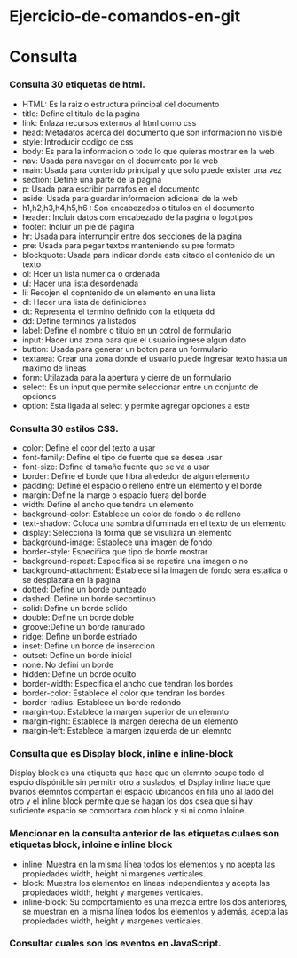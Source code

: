 # Ejercicio-de-comandos-en-git
# Consulta




### Consulta 30 etiquetas de html.
 
 - HTML:   Es la raiz o estructura principal del documento
- title:  Define el titulo de la pagina  
- link:  Enlaza recursos externos al html como css
- head: Metadatos acerca del documento que son informacion no visible  
- style: Introducir codigo de css
- body: Es para la informacion o todo lo que quieras mostrar en la web
- nav: Usada para navegar en el documento por la web
- main: Usada para contenido principal y que solo puede exister una vez
- section: Define una parte de la pagina
- p: Usada para escribir parrafos en el documento
- aside: Usada para guardar informacion adicional de la web
- h1,h2,h3,h4,h5,h6 : Son encabezados o titulos en el documento
- header: Incluir datos com encabezado de la pagina o logotipos 
- footer: Incluir un pie de pagina
- hr: Usada para interrumpir entre dos secciones de la pagina 
- pre: Usada para pegar textos manteniendo su pre formato
- blockquote: Usada para indicar donde esta citado el contenido de un texto
- ol: Hcer un lista numerica o ordenada
- ul: Hacer una lista desordenada
- li: Recojen el copntenido de un elemento en una lista 
- dl: Hacer una lista de definiciones 
- dt: Representa el termino definido con la etiqueta dd
- dd: Define terminos ya listados 
- label: Define el nombre o titulo en un cotrol de formulario
- input: Hacer una zona para que el usuario ingrese algun dato 
- button: Usada para generar un boton para un formulario
- textarea: Crear una zona donde el usuario puede ingresar texto hasta un maximo de lineas
- form: Utilazada para la apertura y cierre de un formulario 
- select: Es un input que permite seleccionar entre un conjunto de opciones  
- option: Esta ligada al select y permite agregar opciones a este 




### Consulta 30 estilos CSS.

-  color: Define el coor del texto a usar  
-  font-family: Define el tipo de fuente que se desea usar 
-  font-size: Define el tamaño fuente que se va a usar 
-  border: Define el borde que hbra alrededor de algun elemento 
-  padding: Define el espacio o relleno entre un elemento y el borde
-  margin: Define la marge o espacio fuera del borde 
-  width: Define el ancho que tendra un elemento
-  background-color: Establece un color de fondo o de relleno
-  text-shadow: Coloca una sombra difuminada en el texto de un elemento
-  display: Selecciona la forma que se visulizra un elemento
-  background-image: Establece una imagen de fondo
-  border-style: Especifica que tipo de borde mostrar 
-  background-repeat: Especifica si se repetira una imagen o no
-  background-attachment: Establece si la imagen de fondo sera estatica o se desplazara en la pagina 
-  dotted: Define un borde punteado
-  dashed: Define un borde secontinuo
-  solid: Define un borde solido
-  double: Define un borde doble
-  groove:Define un borde ranurado 
-  ridge: Define un borde estriado
-  inset: Define un borde de inserccion 
-  outset: Define un borde inicial
-  none: No defini un borde 
-  hidden: Define un borde oculto
-  border-width: Especifica el ancho que tendran los bordes
-  border-color: Establece el color que tendran los bordes 
-  border-radius: Establece un borde redondo 
-  margin-top: Establece la margen superior de un elemnto
-  margin-right: Establece la margen derecha de un elemento
-  margin-left: Establece la margen izquierda de un elemnto
     
     
     
     
### Consulta que es Display block, inline e inline-block

Display block es una etiqueta que hace que un elemnto ocupe todo el espcio dispónible sin permitir otro a suslados, el Dsplay inline hace que bvarios elemntos compartan el espacio ubicandos en fila uno al lado del otro y el inline block permite que se hagan los dos osea que si hay suficiente espacio se comportara com block y si ni como inloine.




### Mencionar en la consulta anterior de las etiquetas culaes son etiquetas block, inloine e inline block

- inline: Muestra en la misma línea todos los elementos y no acepta las propiedades width, height ni margenes verticales.
- block: Muestra los elementos en líneas independientes y acepta las propiedades width, height y margenes verticales.
- inline-block: Su comportamiento es una mezcla entre los dos anteriores, se muestran en la misma línea todos los elementos y además, acepta las propiedades width, height y margenes verticales.



### Consultar cuales son los eventos en JavaScript.








































































     
     
     
     
     
     
     
     
     
     
     
     
     
     
     
     
     
     
     
     
     
     
